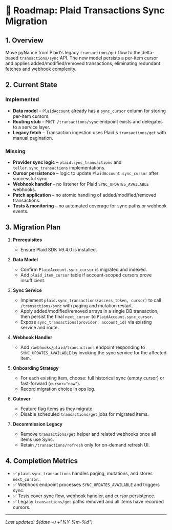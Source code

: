 # 🚀 Roadmap: Plaid Transactions Sync Migration

## 1. Overview
Move pyNance from Plaid's legacy `transactions/get` flow to the delta-based `transactions/sync` API. The new model persists a per-item cursor and applies added/modified/removed transactions, eliminating redundant fetches and webhook complexity.

## 2. Current State
### Implemented
- **Data model** – `PlaidAccount` already has a `sync_cursor` column for storing per-item cursors.
- **Routing stub** – `POST /transactions/sync` endpoint exists and delegates to a service layer.
- **Legacy fetch** – Transaction ingestion uses Plaid's `transactions/get` with manual pagination.

### Missing
- **Provider sync logic** – `plaid.sync_transactions` and `teller.sync_transactions` implementations.
- **Cursor persistence** – logic to update `PlaidAccount.sync_cursor` after successful sync.
- **Webhook handler** – no listener for Plaid `SYNC_UPDATES_AVAILABLE` webhooks.
- **Patch application** – no atomic handling of added/modified/removed transactions.
- **Tests & monitoring** – no automated coverage for sync paths or webhook events.

## 3. Migration Plan
1. **Prerequisites**
   - Ensure Plaid SDK ≥9.4.0 is installed.

2. **Data Model**
   - Confirm `PlaidAccount.sync_cursor` is migrated and indexed.
   - Add `plaid_item_cursor` table if account-scoped cursors prove insufficient.

3. **Sync Service**
   - Implement `plaid.sync_transactions(access_token, cursor)` to call `/transactions/sync` with paging and mutation restart.
   - Apply added/modified/removed arrays in a single DB transaction, then persist the final `next_cursor` to `PlaidAccount.sync_cursor`.
   - Expose `sync_transactions(provider, account_id)` via existing service and route.

4. **Webhook Handler**
   - Add `/webhooks/plaid/transactions` endpoint responding to `SYNC_UPDATES_AVAILABLE` by invoking the sync service for the affected item.

5. **Onboarding Strategy**
   - For each existing item, choose: full historical sync (empty cursor) or fast-forward (`cursor="now"`).
   - Record migration choice in ops log.

6. **Cutover**
   - Feature flag items as they migrate.
   - Disable scheduled `transactions/get` jobs for migrated items.

7. **Decommission Legacy**
   - Remove `transactions/get` helper and related webhooks once all items use Sync.
   - Retain `/transactions/refresh` only for on-demand refresh UI.

## 4. Completion Metrics
- ✅ `plaid.sync_transactions` handles paging, mutations, and stores `next_cursor`.
- ✅ Webhook endpoint processes `SYNC_UPDATES_AVAILABLE` and triggers sync.
- ✅ Tests cover sync flow, webhook handler, and cursor persistence.
- ✅ Legacy `transactions/get` paths removed and all items have recorded cursors.

---
*Last updated: $(date -u +"%Y-%m-%d")*
